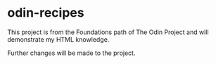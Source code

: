 # odin-recipes

This project is from the Foundations path of The Odin Project and will demonstrate my HTML knowledge. 

Further changes will be made to the project.

